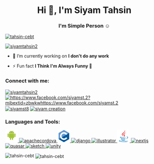 <h1 align="center">Hi 👋, I'm Siyam Tahsin</h1>
<h3 align="center">I'm Simple Person ☺️</h3>

<p align="left"> <a href="https://github.com/ryo-ma/github-profile-trophy"><img src="https://github-profile-trophy.vercel.app/?username=tahsin-cebt" alt="tahsin-cebt" /></a> </p>

<p align="left"> <a href="https://twitter.com/siyamtahsin2" target="blank"><img src="https://img.shields.io/twitter/follow/siyamtahsin2?logo=twitter&style=for-the-badge" alt="siyamtahsin2" /></a> </p>

- 🔭 I’m currently working on **I don't do any work**

- ⚡ Fun fact **I Think I'm Always Funny 🤣**

<h3 align="left">Connect with me:</h3>
<p align="left">
<a href="https://twitter.com/siyamtahsin2" target="blank"><img align="center" src="https://raw.githubusercontent.com/rahuldkjain/github-profile-readme-generator/master/src/images/icons/Social/twitter.svg" alt="siyamtahsin2" height="30" width="40" /></a>
<a href="https://fb.com/https://www.facebook.com/siyamst.2?mibextid=zbwkwhttps://www.facebook.com/siyamst.2" target="blank"><img align="center" src="https://raw.githubusercontent.com/rahuldkjain/github-profile-readme-generator/master/src/images/icons/Social/facebook.svg" alt="https://www.facebook.com/siyamst.2?mibextid=zbwkwhttps://www.facebook.com/siyamst.2" height="30" width="40" /></a>
<a href="https://instagram.com/siyamst8" target="blank"><img align="center" src="https://raw.githubusercontent.com/rahuldkjain/github-profile-readme-generator/master/src/images/icons/Social/instagram.svg" alt="siyamst8" height="30" width="40" /></a>
<a href="https://www.youtube.com/c/siyam creation" target="blank"><img align="center" src="https://raw.githubusercontent.com/rahuldkjain/github-profile-readme-generator/master/src/images/icons/Social/youtube.svg" alt="siyam creation" height="30" width="40" /></a>
</p>

<h3 align="left">Languages and Tools:</h3>
<p align="left"> <a href="https://developer.android.com" target="_blank" rel="noreferrer"> <img src="https://raw.githubusercontent.com/devicons/devicon/master/icons/android/android-original-wordmark.svg" alt="android" width="40" height="40"/> </a> <a href="https://cordova.apache.org/" target="_blank" rel="noreferrer"> <img src="https://www.vectorlogo.zone/logos/apache_cordova/apache_cordova-icon.svg" alt="apachecordova" width="40" height="40"/> </a> <a href="https://www.cprogramming.com/" target="_blank" rel="noreferrer"> <img src="https://raw.githubusercontent.com/devicons/devicon/master/icons/c/c-original.svg" alt="c" width="40" height="40"/> </a> <a href="https://www.djangoproject.com/" target="_blank" rel="noreferrer"> <img src="https://cdn.worldvectorlogo.com/logos/django.svg" alt="django" width="40" height="40"/> </a> <a href="https://www.adobe.com/in/products/illustrator.html" target="_blank" rel="noreferrer"> <img src="https://www.vectorlogo.zone/logos/adobe_illustrator/adobe_illustrator-icon.svg" alt="illustrator" width="40" height="40"/> </a> <a href="https://www.java.com" target="_blank" rel="noreferrer"> <img src="https://raw.githubusercontent.com/devicons/devicon/master/icons/java/java-original.svg" alt="java" width="40" height="40"/> </a> <a href="https://nextjs.org/" target="_blank" rel="noreferrer"> <img src="https://cdn.worldvectorlogo.com/logos/nextjs-2.svg" alt="nextjs" width="40" height="40"/> </a> <a href="https://quasar.dev/" target="_blank" rel="noreferrer"> <img src="https://cdn.quasar.dev/logo/svg/quasar-logo.svg" alt="quasar" width="40" height="40"/> </a> <a href="https://www.sketch.com/" target="_blank" rel="noreferrer"> <img src="https://www.vectorlogo.zone/logos/sketchapp/sketchapp-icon.svg" alt="sketch" width="40" height="40"/> </a> <a href="https://unity.com/" target="_blank" rel="noreferrer"> <img src="https://www.vectorlogo.zone/logos/unity3d/unity3d-icon.svg" alt="unity" width="40" height="40"/> </a> </p>

<p><img align="left" src="https://github-readme-stats.vercel.app/api/top-langs?username=tahsin-cebt&show_icons=true&locale=en&layout=compact" alt="tahsin-cebt" /></p>

<p>&nbsp;<img align="center" src="https://github-readme-stats.vercel.app/api?username=tahsin-cebt&show_icons=true&locale=en" alt="tahsin-cebt" /></p>
